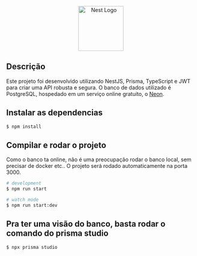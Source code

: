 <p align="center">
  <a href="http://nestjs.com/" target="blank"><img src="https://nestjs.com/img/logo-small.svg" width="120" alt="Nest Logo" /></a>
</p>

[circleci-image]: https://img.shields.io/circleci/build/github/nestjs/nest/master?token=abc123def456
[circleci-url]: https://circleci.com/gh/nestjs/nest



## Descrição

Este projeto foi desenvolvido utilizando NestJS, Prisma, TypeScript e JWT para criar uma API robusta e segura. O banco de dados utilizado é PostgreSQL, hospedado em um serviço online gratuito, o [Neon](https://neon.tech/).

## Instalar as dependencias

```bash
$ npm install
```

## Compilar e rodar o projeto

Como o banco ta online, não é uma preocupação rodar o banco local, sem precisar de docker etc.. O projeto será rodado automaticamente na porta 3000.

```bash
# development
$ npm run start

# watch mode
$ npm run start:dev
```

## Pra ter uma visão do banco, basta rodar o comando do prisma studio

```bash
$ npx prisma studio
```
